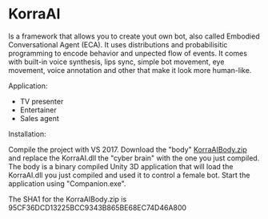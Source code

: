 # KorraAI

Is a framework that allows you to create yout own bot, also called Embodied Conversational Agent (ECA). It uses distributions and probabilisitic programming to encode behavior and unpected flow of events. It comes with built-in voice synthesis, lips sync, simple bot movement, eye movement, voice annotation and other that make it look more human-like.

Application:
- TV presenter
- Entertainer
- Sales agent

Installation:

Compile the project with VS 2017. Download the "body" [KorraAIBody.zip](https://1drv.ms/u/s!AsoOXKPKfQ6FgcoIhAu3oda1hhlSBQ) and replace the KorraAI.dll the "cyber brain" with the one you just compiled. The body is a binary compiled Unity 3D application that will load the KorraAI.dll you just compiled and used it to control a female bot. Start the application using "Companion.exe". 

The SHA1 for the KorraAIBody.zip is 95CF36DCD13225BCC9343B865BE68EC74D46A800
